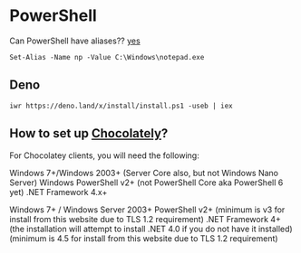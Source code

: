 # PowerShell

Can PowerShell have aliases??
[yes](https://docs.microsoft.com/en-us/powershell/module/microsoft.powershell.utility/set-alias?view=powershell-7.1#:~:text=PowerShell%20includes%20built-in%20aliases,use%20the%20Remove-Alias%20cmdlet)

`Set-Alias -Name np -Value C:\Windows\notepad.exe`

## Deno
`iwr https://deno.land/x/install/install.ps1 -useb | iex`

## How to set up [Chocolately](https://chocolatey.org)?

For Chocolatey clients, you will need the following:

Windows 7+/Windows 2003+ (Server Core also, but not Windows Nano Server)
Windows PowerShell v2+ (not PowerShell Core aka PowerShell 6 yet)
.NET Framework 4.x+

Windows 7+ / Windows Server 2003+
PowerShell v2+ (minimum is v3 for install from this website due to TLS 1.2 requirement)
.NET Framework 4+ (the installation will attempt to install .NET 4.0 if you do not have it installed)(minimum is 4.5 for install from this website due to TLS 1.2 requirement)
